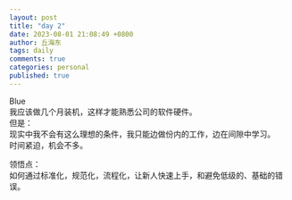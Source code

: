 ```yaml
---
layout: post
title: "day 2"
date: 2023-08-01 21:08:49 +0800
author: 丘海东 
tags: daily
comments: true
categories: personal
published: true
---
```

Blue  
我应该做几个月装机，这样才能熟悉公司的软件硬件。  
但是：  
现实中我不会有这么理想的条件，我只能边做份内的工作，边在间隙中学习。  
时间紧迫，机会不多。  
  
领悟点：  
如何通过标准化，规范化，流程化，让新人快速上手，和避免低级的、基础的错误。
